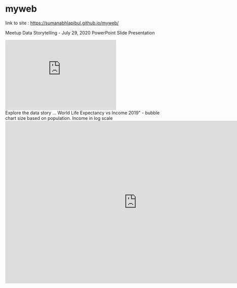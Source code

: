 # myweb

link to site : https://sumanabhlapibul.github.io/myweb/

Meetup Data Storytelling - July 29, 2020  PowerPoint Slide Presentation

<iframe src="https://thedogoodonlycompany-my.sharepoint.com/personal/sumana_dogoodonly_nl/_layouts/15/Doc.aspx?sourcedoc={da50a565-8cb3-4240-aae3-f094cecaf119}&amp;action=embedview&amp;wdAr=1.7777777777777777" width="350px" height="221px" frameborder="0">This is an embedded <a target="_blank" href="https://office.com">Microsoft Office</a> presentation, powered by <a target="_blank" href="https://office.com/webapps">Office</a>.</iframe>

<br>
Explore the data story ... World Life Expectancy vs Income 2019" - bubble chart size based on population. Income in log scale

<iframe width="830" height="512" seamless frameborder="0" scrolling="no" src="https://docs.google.com/spreadsheets/d/e/2PACX-1vRPox3wC06hCx5P41_q43hjwU_L5r8Nc54Q2IRGrYityuLkvYe13iry8P-2W_uiBD18K1i1wKX3kOgp/pubchart?oid=1597631781&amp;format=interactive"></iframe>
<br>

